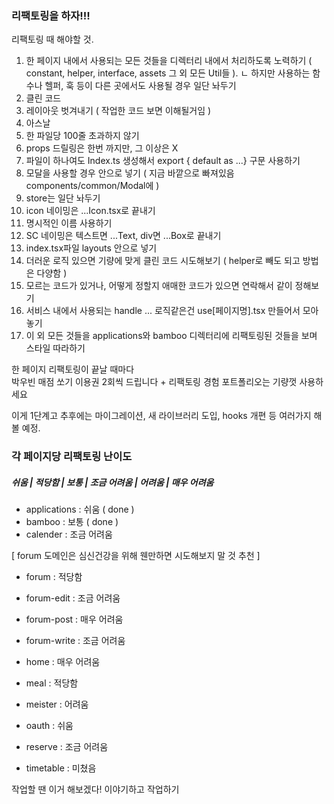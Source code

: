 ### 리팩토링을 하자!!!

리팩토링 때 해야할 것.

1. 한 페이지 내에서 사용되는 모든 것들을 디렉터리 내에서 처리하도록 노력하기 ( constant, helper, interface, assets 그 외 모든 Util들 ).
   ㄴ 하지만 사용하는 함수나 헬퍼, 훅 등이 다른 곳에서도 사용될 경우 일단 놔두기
2. 클린 코드
3. 레이아웃 벗겨내기 ( 작업한 코드 보면 이해될거임 )
4. 아스날
5. 한 파일당 100줄 초과하지 않기
6. props 드릴링은 한번 까지만, 그 이상은 X
7. 파일이 하나여도 Index.ts 생성해서 export { default as ...} 구문 사용하기
8. 모달을 사용할 경우 안으로 넣기 ( 지금 바깥으로 빠져있음 components/common/Modal에 )
9. store는 일단 놔두기
10. icon 네이밍은 ...Icon.tsx로 끝내기
11. 명시적인 이름 사용하기
12. SC 네이밍은 텍스트면 ...Text, div면 ...Box로 끝내기
13. index.tsx파일 layouts 안으로 넣기
14. 더러운 로직 있으면 기량에 맞게 클린 코드 시도해보기 ( helper로 빼도 되고 방법은 다양함 )
15. 모르는 코드가 있거나, 어떻게 정할지 애매한 코드가 있으면 연락해서 같이 정해보기
16. 서비스 내에서 사용되는 handle ... 로직같은건 use[페이지명].tsx 만들어서 모아놓기
17. 이 외 모든 것들을 applications와 bamboo 디렉터리에 리팩토링된 것들을 보며 스타일 따라하기

한 페이지 리팩토링이 끝날 때마다  
박우빈 매점 쏘기 이용권 2회씩 드립니다 + 리팩토링 경험 포트폴리오는 기량껏 사용하세요

이게 1단계고 추후에는 마이그레이션, 새 라이브러리 도입, hooks 개편 등 여러가지 해볼 예정.

### 각 페이지당 리팩토링 난이도

##### 쉬움 | 적당함 | 보통 | 조금 어려움 | 어려움 | 매우 어려움

- applications : 쉬움 ( done )
- bamboo : 보통 ( done )
- calender : 조금 어려움

[ forum 도메인은 심신건강을 위해 웬만하면 시도해보지 말 것 추천 ]

- forum : 적당함
- forum-edit : 조금 어려움
- forum-post : 매우 어려움
- forum-write : 조금 어려움

- home : 매우 어려움
- meal : 적당함
- meister : 어려움
- oauth : 쉬움
- reserve : 조금 어려움
- timetable : 미쳤음

작업할 땐 이거 해보겠다! 이야기하고 작업하기
